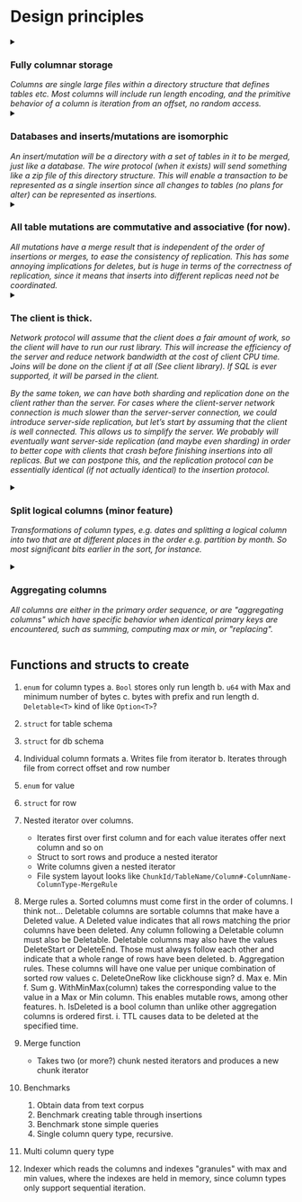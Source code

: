 # Design principles

<details>
<summary><h3>Fully columnar storage</h3><em>
Columns are single large files within a directory structure that defines tables
etc. Most columns will include run length encoding, and the primitive behavior
of a column is iteration from an offset, no random access.
</em>
</summary>

This is the primary feature that makes clickhouse so fast for some kinds of queries.  It
also makes adding a column to a table a pretty easy and efficient process (not that it *needs* to be).
</details>

<details>
<summary><h3>Databases and inserts/mutations are isomorphic</h3><em>
An insert/mutation will be a directory with a set of tables in it to be merged,
just like a database.  The wire protocol (when it exists) will send something
like a zip file of this directory structure.  This will enable a transaction to
be represented as a single insertion since all changes to tables (no plans for
alter) can be represented as insertions.
</em>
</summary>

This is a key feature and bears some discussion.
</details>

<details>
<summary><h3>All table mutations are commutative and associative (for now).</h3><em>
All mutations have a merge result that is independent of the order of insertions
or merges, to ease the consistency of replication.  This has some annoying
implications for deletes, but is huge in terms of the correctness of
replication, since it means that inserts into different replicas need not be
coordinated.
</em>
</summary>

Because mutations are associative and commutative, we can have uncoordinated
writers inserting into replicas without suffering from race conditions, even if
two replicas are disconnected with each other for a long period of time.

This feature is present in clickhouse for some `MergeTree` engines, but not for others, which
has annoying implications in terms of ease of use.
</details>

<details>
<summary><h3>The client is thick.</h3><em>

Network protocol will assume that the client does a fair amount of work, so the
client will have to run our rust library.  This will increase the efficiency of
the server and reduce network bandwidth at the cost of client CPU time.  Joins
will be done on the client if at all (See client library).  If SQL is ever
supported, it will be parsed in the client.

By the same token, we can have both sharding and replication done on the client
rather than the server.  For cases where the client-server network connection is
much slower than the server-server connection, we could introduce server-side
replication, but let’s start by assuming that the client is well connected.
This allows us to simplify the server.  We probably will eventually want server-side
replication (and maybe even sharding) in order to better cope with clients that
crash before finishing insertions into all replicas.  But we can postpone this,
and the replication protocol can be essentially identical (if not actually identical)
to the insertion protocol.
</em>
</summary>

Note that doing replication on the client is made possible because insertions are
commutative, which means that there is not a race condition between multiple clients
that might be inserting into multiple replicas in different orders.
</details>

<details>
<summary><h3>Split logical columns (minor feature)</h3><em>

Transformations of column types, e.g. dates and splitting a logical column into
two that are at different places in the order e.g. partition by month.  So most
significant bits earlier in the sort, for instance.
</em>
</summary>
</details>

<details>
<summary><h3>Aggregating columns</h3><em>

All columns are either in the primary order sequence, or are "aggregating
columns" which have specific behavior when identical primary keys are
encountered, such as summing, computing max or min, or "replacing".
</em></summary>

These aggregating columns will enable the functionality present in the many
different clickhouse `MergeTree` engines plus more (e.g. tracking the first
and last values of a column).
</details>

## Functions and structs to create

1. `enum` for column types
    a. `Bool` stores only run length
    b. `u64` with Max and minimum number of bytes
    c. bytes with prefix and run length
    d. `Deletable<T>` kind of like `Option<T>`?
2. `struct` for table schema
2. `struct` for db schema
2. Individual column formats
    a. Writes file from iterator
    b. Iterates through file from correct offset and row number
3. `enum` for value
4. `struct` for row
5. Nested iterator over columns.
    - Iterates first over first column and for each value iterates offer next column and so on
    - Struct to sort rows and produce a nested iterator
    - Write columns given a nested iterator
    - File system layout looks like `ChunkId/TableName/Column#-ColumnName-ColumnType-MergeRule`

6. Merge rules
    a. Sorted columns must come first in the order of columns.
        I think not… Deletable columns are sortable columns that make have a Deleted value. A Deleted value indicates that all rows matching the prior columns have been deleted.  Any column following a Deletable column must also be Deletable.  Deletable columns may also have the values DeleteStart or DeleteEnd.  Those must always follow each other and indicate that a whole range of rows have been deleted.
    b. Aggregation rules.  These columns will have one value per unique combination of sorted row values
    c. DeleteOneRow like clickhouse sign?
    d. Max
    e. Min
    f. Sum
    g. WithMinMax(column) takes the corresponding value to the value in a Max or Min column.  This enables mutable rows, among other features.
    h. IsDeleted is a bool column than unlike other aggregation columns is ordered first.
    i. TTL causes data to be deleted at the specified time.
7. Merge function
    - Takes two (or more?) chunk nested iterators and produces a new chunk iterator

8. Benchmarks
    1. Obtain data from text corpus
    2. Benchmark creating table through insertions
    3. Benchmark stone simple queries
    4. Single column query type, recursive.

9. Multi column query type
10. Indexer which reads the columns and indexes "granules" with max and min values, where the indexes are held in memory, since column types only support sequential iteration.
